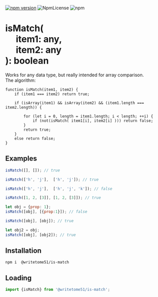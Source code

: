 [![npm version](https://badge.fury.io/js/%40writetome51%2Farrays-match.svg)](https://badge.fury.io/js/%40writetome51%2Farrays-match) ![NpmLicense](https://img.shields.io/npm/l/%40writetome51%2Farrays-match.svg) ![npm](https://img.shields.io/npm/dw/%40writetome51%2Farrays-match.svg)

# isMatch(<br>&nbsp;&nbsp;&nbsp;&nbsp;&nbsp;item1: any,<br>&nbsp;&nbsp;&nbsp;&nbsp;&nbsp;item2: any<br>): boolean
 
Works for any data type, but really intended for array comparison.  
The algorithm:
```
function isMatch(item1, item2) {
    if (item1 === item2) return true;

    if (isArray(item1) && isArray(item2) && (item1.length === item2.length)) {

        for (let i = 0, length = item1.length; i < length; ++i) {
            if (not(isMatch( item1[i], item2[i] ))) return false;
        }
        return true;
    }
    else return false;
}
```

## Examples
```js
isMatch([], []); // true

isMatch(['h', 'j'],  ['h', 'j']); // true

isMatch(['h', 'j'],  ['h', 'j', 'k']); // false

isMatch([1, 2, [3]], [1, 2, [3]]); // true

let obj = {prop: 1};
isMatch([obj], [{prop:1}]); // false

isMatch([obj], [obj]); // true

let obj2 = obj;
isMatch([obj], [obj2]); // true
```

## Installation
`npm i  @writetome51/is-match`


## Loading
```js
import {isMatch} from '@writetome51/is-match'; 
```
